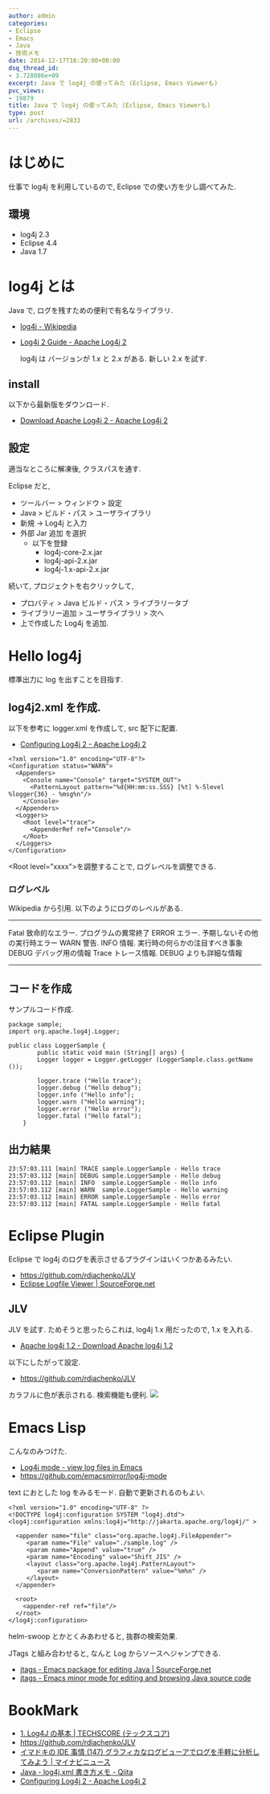 ```yaml
---
author: admin
categories:
- Eclipse
- Emacs
- Java
- 技術メモ
date: 2014-12-17T16:20:00+00:00
dsq_thread_id:
- 3.728086e+09
excerpt: Java で log4j の使ってみた (Eclipse, Emacs Viewerも)
pvc_views:
- 19879
title: Java で log4j の使ってみた (Eclipse, Emacs Viewerも)
type: post
url: /archives/=2833
---
```


はじめに
========

仕事で log4j を利用しているので, Eclipse での使い方を少し調べてみた.

環境
----

-   log4j 2.3
-   Eclipse 4.4
-   Java 1.7

log4j とは
==========

Java で, ログを残すための便利で有名なライブラリ.

-   [log4j - Wikipedia](http://ja.wikipedia.org/wiki/Log4j)
-   [Log4j 2 Guide - Apache Log4j
    2](http://logging.apache.org/log4j/2.x/)

    log4j は バージョンが 1.x と 2.x がある. 新しい 2.x を試す.

install
-------

以下から最新版をダウンロード.

-   [Download Apache Log4j 2 - Apache Log4j
    2](http://logging.apache.org/log4j/2.x/download.html)

設定
----

適当なところに解凍後, クラスパスを通す.

Eclipse だと,

-   ツールバー &gt; ウィンドウ &gt; 設定
-   Java &gt; ビルド・パス &gt; ユーザライブラリ
-   新規 -&gt; Log4j と入力
-   外部 Jar 追加 を選択
    -   以下を登録
        -   log4j-core-2.x.jar
        -   log4j-api-2.x.jar
        -   log4j-1.x-api-2.x.jar

続いて, プロジェクトを右クリックして,

-   プロバティ &gt; Java ビルド・パス &gt; ライブラリータブ
-   ライブラリー追加 &gt; ユーザライブラリ &gt; 次へ
-   上で作成した Log4j を追加.

Hello log4j
===========

標準出力に log を出すことを目指す.

log4j2.xml を作成.
------------------

以下を参考に logger.xml を作成して, src 配下に配置.

-   [Configuring Log4j 2 - Apache Log4j
    2](http://logging.apache.org/log4j/2.x/manual/configuration.html)

``` {.xml}
<?xml version="1.0" encoding="UTF-8"?>
<Configuration status="WARN">
  <Appenders>
    <Console name="Console" target="SYSTEM_OUT">
      <PatternLayout pattern="%d{HH:mm:ss.SSS} [%t] %-5level %logger{36} - %msg%n"/>
    </Console>
  </Appenders>
  <Loggers>
    <Root level="trace">
      <AppenderRef ref="Console"/>
    </Root>
  </Loggers>
</Configuration>
```

&lt;Root level="xxxx"&gt;を調整することで, ログレベルを調整できる.

### ログレベル

Wikipedia から引用. 以下のようにログのレベルがある.

  ------- ----------------------------------------
  Fatal   致命的なエラー. プログラムの異常終了
  ERROR   エラー. 予期しないその他の実行時エラー
  WARN    警告.
  INFO    情報. 実行時の何らかの注目すべき事象
  DEBUG   デバッグ用の情報
  Trace   トレース情報. DEBUG よりも詳細な情報
  ------- ----------------------------------------

コードを作成
------------

サンプルコード作成.

``` {.java}
package sample;
import org.apache.log4j.Logger;

public class LoggerSample {
        public static void main (String[] args) {
        Logger logger = Logger.getLogger (LoggerSample.class.getName ());

        logger.trace ("Hello trace");
        logger.debug ("Hello debug");
        logger.info ("Hello info");
        logger.warn ("Hello warning");
        logger.error ("Hello error");
        logger.fatal ("Hello fatal");
    }
```

出力結果
--------

``` {.bash}
23:57:03.111 [main] TRACE sample.LoggerSample - Hello trace
23:57:03.112 [main] DEBUG sample.LoggerSample - Hello debug
23:57:03.112 [main] INFO  sample.LoggerSample - Hello info
23:57:03.112 [main] WARN  sample.LoggerSample - Hello warning
23:57:03.112 [main] ERROR sample.LoggerSample - Hello error
23:57:03.112 [main] FATAL sample.LoggerSample - Hello fatal
```

Eclipse Plugin
==============

Eclipse で log4j のログを表示させるプラグインはいくつかあるみたい.

-   <https://github.com/rdiachenko/JLV>
-   [Eclipse Logfile Viewer |
    SourceForge.net](http://sourceforge.net/projects/logfiletools/)

JLV
---

JLV を試す. ためそうと思ったらこれは, log4j 1.x 用だったので, 1.x
を入れる.

-   [Apache log4j 1.2 - Download Apache log4j
    1.2](http://logging.apache.org/log4j/1.2/download.html)

以下にしたがって設定.

-   <https://github.com/rdiachenko/JLV>

カラフルに色が表示される. 検索機能も便利.
![](./../img/2014-12-18-002559_758x194_scrot.png)

Emacs Lisp
==========

こんなのみつけた.

-   [Log4j mode - view log files in
    Emacs](http://log4j-mode.sourceforge.net/)
-   <https://github.com/emacsmirror/log4j-mode>

text におとした log をみるモード. 自動で更新されるのもよい.

``` {.xml}
<?xml version="1.0" encoding="UTF-8" ?>
<!DOCTYPE log4j:configuration SYSTEM "log4j.dtd">
<log4j:configuration xmlns:log4j="http://jakarta.apache.org/log4j/" >

  <appender name="file" class="org.apache.log4j.FileAppender">
     <param name="File" value="./sample.log" />
     <param name="Append" value="true" />
     <param name="Encoding" value="Shift_JIS" />
     <layout class="org.apache.log4j.PatternLayout">
        <param name="ConversionPattern" value="%m%n" />
     </layout>
  </appender>

  <root>
    <appender-ref ref="file"/>
  </root>
</log4j:configuration>
```

helm-swoop とかとくみあわせると, 抜群の検索効果.

JTags と組み合わせると, なんと Log からソースへジャンプできる.

-   [jtags - Emacs package for editing Java |
    SourceForge.net](http://sourceforge.net/projects/jtags/)
-   [jtags - Emacs minor mode for editing and browsing Java source
    code](http://jtags.sourceforge.net/)

BookMark
========

-   [1. Log4J の基本 | TECHSCORE
    (テックスコア)](http://www.techscore.com/tech/Java/ApacheJakarta/Log4J/1/)
-   <https://github.com/rdiachenko/JLV>
-   [イマドキの IDE 事情 (147)
    グラフィカなログビューアでログを手軽に分析してみよう |
    マイナビニュース](http://news.mynavi.jp/column/ide/147/)
-   [Java - log4j.xml 書き方メモ -
    Qiita](http://qiita.com/opengl-8080/items/f7e1f1b7e2b928427cb5)
-   [Configuring Log4j 2 - Apache Log4j
    2](http://logging.apache.org/log4j/2.x/manual/configuration.html)

